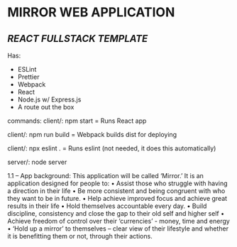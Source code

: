 # MIRROR WEB APPLICATION

## _REACT FULLSTACK TEMPLATE_

Has:

- ESLint
- Prettier
- Webpack
- React
- Node.js w/ Express.js
- A route out the box

commands:
client/: npm start = Runs React app

client/: npm run build = Webpack builds dist for deploying

client/: npx eslint . = Runs eslint (not needed, it does this automatically)

server/: node server

1.1 – App background:
This application will be called ‘Mirror.’ It is an application designed for people to:
• Assist those who struggle with having a direction in their life
• Be more consistent and being congruent with who they want to be in future.
• Help achieve improved focus and achieve great results in their life
• Hold themselves accountable every day.
• Build discipline, consistency and close the gap to their old self and higher self
• Achieve freedom of control over their ‘currencies’ - money, time and energy
• ‘Hold up a mirror’ to themselves – clear view of their lifestyle and whether it is benefitting them or not, through their actions.
